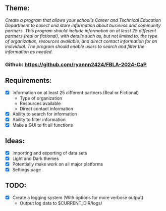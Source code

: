 ## Theme:
*Create a program that allows your school’s Career and Technical Education Department to
collect and store information about business and community partners. This program should
include information on at least 25 different partners (real or fictional), with details such as,
but not limited to, the type of organization, resources available, and direct contact
information for an individual. The program should enable users to search and filter the
information as needed.*

### Github: https://github.com/ryannn2424/FBLA-2024-CaP

## Requirements: 
- [x] Information on at least 25 different partners (Real or Fictional)
	- Type of organization
	- Resources available
	- Direct contact information
- [x] Ability to search for information
- [x] Ability to filter information
- [x] Make a GUI to fit all functions

## Ideas:
- [x] Importing and exporting of data sets
- [x] Light and Dark themes
- [x] Potentially make work on all major platforms
- [x] Settings page 

## TODO:
- [x] Create a logging system (With options for more verbose output)
	- Output log data to $CURRENT_DIR/logs/

